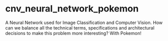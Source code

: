 # cnv_neural_network_pokemon
A Neural Network used for Image Classification and Computer Vision. How can we balance all the technical terms, specifications and architectural decisions to make this problem more interesting? With Pokemon!
